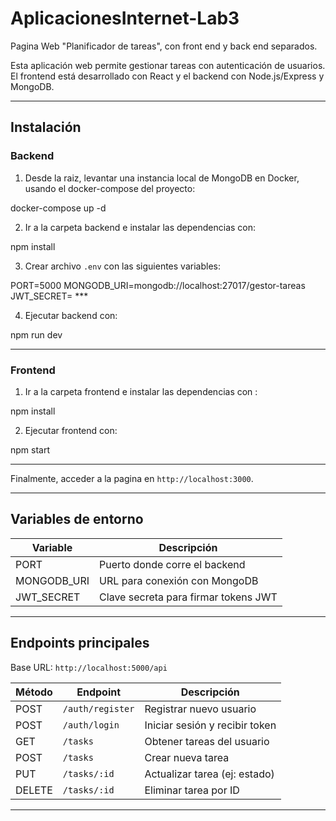 # AplicacionesInternet-Lab3
Pagina Web "Planificador de tareas", con front end y back end separados.

Esta aplicación web permite gestionar tareas con autenticación de usuarios. El frontend está desarrollado con React y el backend con Node.js/Express y MongoDB.

---

## Instalación

### Backend
1. Desde la raiz, levantar una instancia local de MongoDB en Docker, usando el docker-compose del proyecto:

docker-compose up -d

2. Ir a la carpeta backend e instalar las dependencias con:

npm install

3. Crear archivo `.env` con las siguientes variables:

PORT=5000
MONGODB_URI=mongodb://localhost:27017/gestor-tareas
JWT_SECRET= ***

4. Ejecutar backend con:

npm run dev

---

### Frontend

1. Ir a la carpeta frontend e instalar las dependencias con :

npm install

2. Ejecutar frontend con:

npm start

---

Finalmente, acceder a la pagina en `http://localhost:3000`.

---

## Variables de entorno
| Variable     | Descripción
|--------------|-------------------------------------
| PORT         | Puerto donde corre el backend
| MONGODB_URI  | URL para conexión con MongoDB
| JWT_SECRET   | Clave secreta para firmar tokens JWT
---


## Endpoints principales

Base URL: `http://localhost:5000/api`

| Método | Endpoint           | Descripción                     
|--------|--------------------|---------------------------------
| POST   | `/auth/register`   | Registrar nuevo usuario
| POST   | `/auth/login`      | Iniciar sesión y recibir token
| GET    | `/tasks`           | Obtener tareas del usuario
| POST   | `/tasks`           | Crear nueva tarea
| PUT    | `/tasks/:id`       | Actualizar tarea (ej: estado)
| DELETE | `/tasks/:id`       | Eliminar tarea por ID

---
